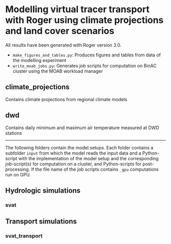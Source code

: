 # Modelling virtual tracer transport with Roger using climate projections and land cover scenarios

All results have been generated with Roger version 3.0.

- `make_figures_and_tables.py`: Produces figures and tables from data of the modelling experiment
- `write_moab_jobs.py`: Generates job scripts for computation on BinAC cluster using the MOAB workload manager

## climate_projections
Contains climate projections from regional climate models

## dwd
Contains daily minimum and maximum air temperature measured at DWD stations

---

The following folders contain the model setups. Each folder contains a subfolder
`input` from which the model reads the input data and a Python-script with the
implementation of the model setup and the corresponding job-script(s) for computation
on a cluster, and Python-scripts for post-processing. If the file name of the
job scripts contains `_gpu` computations run on GPU.

## Hydrologic simulations
### svat


## Transport simulations
### svat_transport
